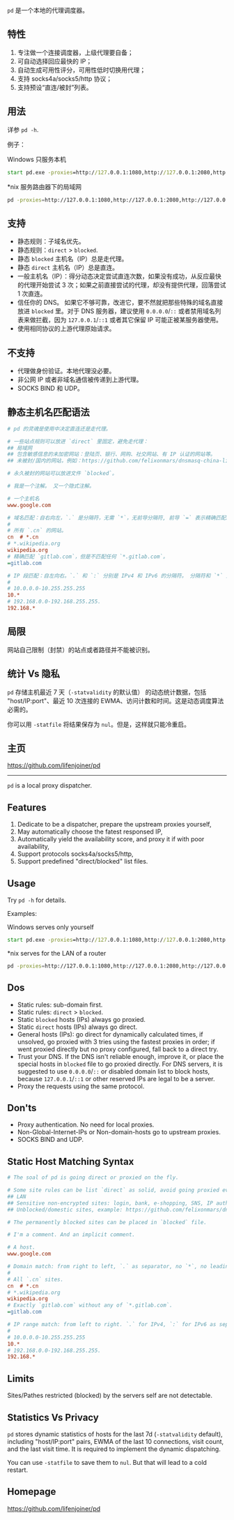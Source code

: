 `pd` 是一个本地的代理调度器。

## 特性

1. 专注做一个连接调度器，上级代理要自备；
2. 可自动选择回应最快的 IP；
3. 自动生成可用性评分，可用性低时切换用代理；
4. 支持 socks4a/socks5/http 协议；
5. 支持预设“直连/被封”列表。

## 用法

详参 `pd -h`.

例子：

Windows 只服务本机
```bat
start pd.exe -proxies=http://127.0.0.1:1080,http://127.0.0.1:2080,http://127.0.0.1:3080,socks5://127.0.0.1:1081,socks5://127.0.0.1:2081,socks5://127.0.0.1:3081,socks4a://127.0.0.1:2081 -netprobeurl=https://www.toutiao.com
```

*nix 服务路由器下的局域网
```sh
pd -proxies=http://127.0.0.1:1080,http://127.0.0.1:2080,http://127.0.0.1:3080,socks5://127.0.0.1:1081,socks5://127.0.0.1:2081,socks5://127.0.0.1:3081,socks4a://127.0.0.1:2081 -netprobeurl=https://www.toutiao.com -listens=192.168.2.1:6699 -direct=/etc/pd/direct -blocked=/etc/pd/blocked -statfile=/tmp/stat.json
```

## 支持
* 静态规则：子域名优先。
* 静态规则：`direct` > `blocked`.
* 静态 `blocked` 主机名（IP）总是走代理。
* 静态 `direct` 主机名（IP）总是直连。
* 一般主机名（IP）：得分动态决定尝试直连次数，如果没有成功，从反应最快的代理开始尝试 3 次；如果之前直接尝试的代理，却没有提供代理，回落尝试 1 次直连。
* 信任你的 DNS。 如果它不够可靠，改进它，要不然就把那些特殊的域名直接放进 `blocked` 里。对于 DNS 服务器，建议使用 `0.0.0.0`/`::` 或者禁用域名列表来做拦截，因为 `127.0.0.1`/`::1` 或者其它保留 IP 可能正被某服务器使用。
* 使用相同协议的上游代理原始请求。

## 不支持

* 代理做身份验证。本地代理没必要。
* 非公网 IP 或者非域名通信被传递到上游代理。
* SOCKS BIND 和 UDP。

## 静态主机名匹配语法

```INI
# pd 的灵魂是使用中决定直连还是走代理。

# 一些站点规则可以放进 `direct` 里固定，避免走代理：
## 局域网
## 包含敏感信息的未加密网站：登陆页、银行、网购、社交网站、有 IP 认证的网站等。
## 未被封/国内的网站，例如：https://github.com/felixonmars/dnsmasq-china-list/raw/master/accelerated-domains.china.conf

# 永久被封的网站可以放进文件 `blocked`。

# 我是一个注解。 又一个隐式注解。

# 一个主机名
www.google.com

# 域名匹配：自右向左，`.` 是分隔符，无需 `*`，无前导分隔符, 前导 `=` 表示精确匹配。
#
# 所有 `.cn` 的网站。
cn  # *.cn
# *.wikipedia.org
wikipedia.org
# 精确匹配 `gitlab.com`，但是不匹配任何 `*.gitlab.com`。
=gitlab.com

# IP 段匹配：自左向右。`.` 和 `:` 分别是 IPv4 和 IPv6 的分隔符。 分隔符和 `*` 是必需的。
#
# 10.0.0.0-10.255.255.255
10.*
# 192.168.0.0-192.168.255.255.
192.168.*
```

## 局限

网站自己限制（封禁）的站点或者路径并不能被识别。

## 统计 Vs 隐私

`pd` 存储主机最近 7 天（`-statvalidity` 的默认值） 的动态统计数据，包括 "host/IP:port"、最近 10 次连接的 EWMA、访问计数和时间。这是动态调度算法必需的。

你可以用 `-statfile` 将结果保存为 `nul`。但是，这样就只能冷重启。

## 主页

https://github.com/lifenjoiner/pd

---

`pd` is a local proxy dispatcher.

## Features

1. Dedicate to be a dispatcher, prepare the upstream proxies yourself,
2. May automatically choose the fatest responsed IP,
3. Automatically yield the availability score, and proxy it if with poor availability,
4. Support protocols socks4a/socks5/http,
5. Support predefined "direct/blocked" list files.

## Usage

Try `pd -h` for details.

Examples:

Windows serves only yourself
```bat
start pd.exe -proxies=http://127.0.0.1:1080,http://127.0.0.1:2080,http://127.0.0.1:3080,socks5://127.0.0.1:1081,socks5://127.0.0.1:2081,socks5://127.0.0.1:3081,socks4a://127.0.0.1:2081 -netprobeurl=https://www.toutiao.com
```

*nix serves for the LAN of a router
```sh
pd -proxies=http://127.0.0.1:1080,http://127.0.0.1:2080,http://127.0.0.1:3080,socks5://127.0.0.1:1081,socks5://127.0.0.1:2081,socks5://127.0.0.1:3081,socks4a://127.0.0.1:2081 -netprobeurl=https://www.toutiao.com -listens=192.168.2.1:6699 -direct=/etc/pd/direct -blocked=/etc/pd/blocked -statfile=/tmp/stat.json
```

## Dos
* Static rules: sub-domain first.
* Static rules: `direct` > `blocked`.
* Static `blocked` hosts (IPs) always go proxied.
* Static `direct` hosts (IPs) always go direct.
* General hosts (IPs): go direct for dynamically calculated times, if unsolved, go proxied with 3 tries using the fastest proxies in order; if went proxied directly but no proxy configured, fall back to a direct try.
* Trust your DNS. If the DNS isn't reliable enough, improve it, or place the special hosts in `blocked` file to go proxied directly. For DNS servers, it is suggested to use `0.0.0.0`/`::` or disabled domain list to block hosts, because `127.0.0.1`/`::1` or other reserved IPs are legal to be a server.
* Proxy the requests using the same protocol.

## Don'ts

* Proxy authentication. No need for local proxies.
* Non-Global-Internet-IPs or Non-domain-hosts go to upstream proxies.
* SOCKS BIND and UDP.

## Static Host Matching Syntax

```INI
# The soal of pd is going direct or proxied on the fly.

# Some site rules can be list `direct` as solid, avoid going proxied ever:
## LAN
## Sensitive non-encrypted sites: login, bank, e-shopping, SNS, IP authorizing sites, etc.
## Unblocked/domestic sites, example: https://github.com/felixonmars/dnsmasq-china-list/raw/master/accelerated-domains.china.conf

# The permanently blocked sites can be placed in `blocked` file.

# I'm a comment. And an implicit comment.

# A host.
www.google.com

# Domain match: from right to left, `.` as separator, no `*`, no leading separator, leading `=` means exact match.
#
# All `.cn` sites.
cn  # *.cn
# *.wikipedia.org
wikipedia.org
# Exactly `gitlab.com` without any of `*.gitlab.com`.
=gitlab.com

# IP range match: from left to right. `.` for IPv4, `:` for IPv6 as separator. Separator and `*` are required.
#
# 10.0.0.0-10.255.255.255
10.*
# 192.168.0.0-192.168.255.255.
192.168.*
```

## Limits

Sites/Pathes restricted (blocked) by the servers self are not detectable.

## Statistics Vs Privacy

`pd` stores dynamic statistics of hosts for the last 7d (`-statvalidity` default), including "host/IP:port" pairs, EWMA of the last 10 connections, visit count, and the last visit time. It is required to implement the dynamic dispatching.

You can use `-statfile` to save them to `nul`. But that will lead to a cold restart.

## Homepage

https://github.com/lifenjoiner/pd
